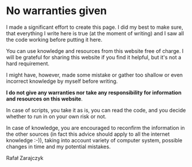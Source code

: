 # No warranties given

I made a significant effort to create this page. I did my best to make sure, that
everything I write here is true (at the moment of writing) and I saw all the code
working before putting it here. 

You can use knowledge and resources from this website free of charge.
I will be grateful for sharing this website if you find it helpful,
but it's not a hard requirement.

I might have, however, made some mistake or gather too shallow or even incorrect
knowledge by myself before writing.

**I do not give any warranties nor take any responsibility for information and resources
on this website**. 

In case of scripts, you take it as is, you can read the code, and you
decide whether to run in on your own risk or not.

In case of knowledge, you are encouraged to reconfirm the information in the other sources
(in fact this advice should apply to all the internet knowledge :-)), taking into
account variety of computer system, possible changes in time and my potential mistakes.

Rafał Zarajczyk


